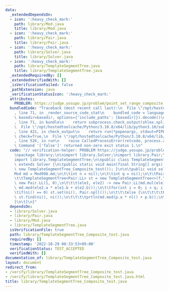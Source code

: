 ```yaml
---
data:
  _extendedDependsOn:
  - icon: ':heavy_check_mark:'
    path: library/Mod.java
    title: library/Mod.java
  - icon: ':heavy_check_mark:'
    path: library/Pair.java
    title: library/Pair.java
  - icon: ':heavy_check_mark:'
    path: library/Solver.java
    title: library/Solver.java
  - icon: ':heavy_check_mark:'
    path: library/TemplateSegmentTree.java
    title: library/TemplateSegmentTree.java
  _extendedRequiredBy: []
  _extendedVerifiedWith: []
  _isVerificationFailed: false
  _pathExtension: java
  _verificationStatusIcon: ':heavy_check_mark:'
  attributes:
    PROBLEM: https://judge.yosupo.jp/problem/point_set_range_composite
  bundledCode: "Traceback (most recent call last):\n  File \"/opt/hostedtoolcache/Python/3.10.8/x64/lib/python3.10/site-packages/onlinejudge_verify/documentation/build.py\"\
    , line 71, in _render_source_code_stat\n    bundled_code = language.bundle(stat.path,\
    \ basedir=basedir, options={'include_paths': [basedir]}).decode()\n  File \"/opt/hostedtoolcache/Python/3.10.8/x64/lib/python3.10/site-packages/onlinejudge_verify/languages/user_defined.py\"\
    , line 71, in bundle\n    return subprocess.check_output(shlex.split(command))\n\
    \  File \"/opt/hostedtoolcache/Python/3.10.8/x64/lib/python3.10/subprocess.py\"\
    , line 421, in check_output\n    return run(*popenargs, stdout=PIPE, timeout=timeout,\
    \ check=True,\n  File \"/opt/hostedtoolcache/Python/3.10.8/x64/lib/python3.10/subprocess.py\"\
    , line 526, in run\n    raise CalledProcessError(retcode, process.args,\nsubprocess.CalledProcessError:\
    \ Command '['false']' returned non-zero exit status 1.\n"
  code: "// verification-helper: PROBLEM https://judge.yosupo.jp/problem/point_set_range_composite\n\
    \npackage library;\n\nimport library.Solver;\nimport library.Pair;\nimport library.Mod;\n\
    import library.TemplateSegmentTree;\n\npublic class TemplateSegmentTree_Composite_test\
    \ extends Solver {\n\tpublic static void main(final String[] args) { main(args,\
    \ new TemplateSegmentTree_Composite_test()); }\n\n\tpublic void solve() {\n\t\t\
    Mod md = Mod998.md;\n\t\tint n = ni();\n\t\tint q = ni();\n\t\tPair.LL f[] = Pair.npll(n);\n\
    \t\tTemplateSegmentTree<Pair.LL> st = new TemplateSegmentTree<>(f,\n\t\t\t() ->\
    \ new Pair.LL(1, 0),\n\t\t\t(ele1, ele2) -> new Pair.LL(md.mul(ele1.a, ele2.a),\
    \ md.mod(ele2.a * ele1.b + ele2.b)));\n\t\tfor(int i = 0; i < q; i ++) {\n\t\t\
    \tif(ni() == 0) st.set(ni(), Pair.npll());\n\t\t\telse {\n\t\t\t\tPair.LL p =\
    \ st.find(ni(), ni());\n\t\t\t\tprtln(md.mod(p.a * nl() + p.b));\n\t\t\t}\n\t\t\
    }\n\t}\n}"
  dependsOn:
  - library/Solver.java
  - library/Pair.java
  - library/Mod.java
  - library/TemplateSegmentTree.java
  isVerificationFile: true
  path: library/TemplateSegmentTree_Composite_test.java
  requiredBy: []
  timestamp: '2022-10-29 00:33:53+09:00'
  verificationStatus: TEST_ACCEPTED
  verifiedWith: []
documentation_of: library/TemplateSegmentTree_Composite_test.java
layout: document
redirect_from:
- /verify/library/TemplateSegmentTree_Composite_test.java
- /verify/library/TemplateSegmentTree_Composite_test.java.html
title: library/TemplateSegmentTree_Composite_test.java
---
```

